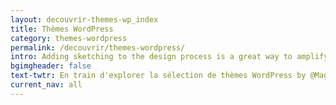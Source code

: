 ```yaml
---
layout: decouvrir-themes-wp_index
title: Thèmes WordPress
category: themes-wordpress
permalink: /decouvrir/themes-wordpress/
intro: Adding sketching to the design process is a great way to amplify software and hardware tools. Sketching provides a unique space that can help you think differently, generate a variety of ideas quickly, explore alternatives with less risk, and encourage constructive discussions with colleagues and clients.
bgimgheader: false
text-twtr: En train d'explorer la sélection de thèmes WordPress by @MagDuWebdesign
current_nav: all
---
```


